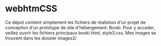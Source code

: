 # webhtmCSS
Ce dépot contient simplement les fichiers de réalistion d'un projet de conception d'un prototype de site d'hébergement: Booki. 
Pour y acceder, veillez ouvrir les fichiers principaux booki.html, style3.css. Mes images se trouvent dans les dossier images2/
